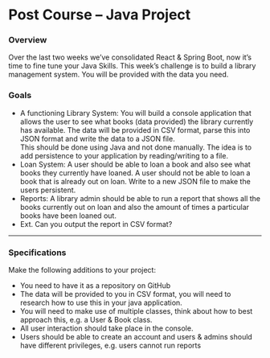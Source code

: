 # Post Course – Java Project

### Overview

Over the last two weeks we’ve consolidated React & Spring Boot, now it’s time to fine tune your Java Skills.
This week’s challenge is to build a library management system. You will be provided with the data you need.

### Goals

- A functioning Library System: You will build a console application that allows the user to see what books (data provided) the library currently has available. The data will be provided in CSV format, parse this into JSON format and write the data to a JSON file.  
  This should be done using Java and not done manually. The idea is to add persistence to your application by reading/writing to a file.
- Loan System: A user should be able to loan a book and also see what books they currently have loaned. A user should not be able to loan a book that is already out on loan. Write to a new JSON file to make the users persistent.
- Reports: A library admin should be able to run a report that shows all the books currently out on loan and also the amount of times a particular books have been loaned out.
- Ext. Can you output the report in CSV format?

---

### Specifications

Make the following additions to your project:

- You need to have it as a repository on GitHub
- The data will be provided to you in CSV format, you will need to research how to use this in your java application.
- You will need to make use of multiple classes, think about how to best approach this, e.g. a User & Book class.
- All user interaction should take place in the console.
- Users should be able to create an account and users & admins should have different privileges, e.g. users cannot run reports